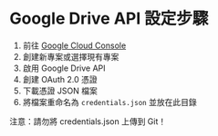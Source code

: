 # Google Drive API 設定步驟

1. 前往 [Google Cloud Console](https://console.cloud.google.com/)
2. 創建新專案或選擇現有專案
3. 啟用 Google Drive API
4. 創建 OAuth 2.0 憑證
5. 下載憑證 JSON 檔案
6. 將檔案重命名為 `credentials.json` 並放在此目錄

注意：請勿將 credentials.json 上傳到 Git！ 